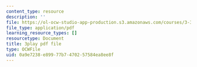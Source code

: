 ```yaml
---
content_type: resource
description: ''
file: https://ol-ocw-studio-app-production.s3.amazonaws.com/courses/3-320-atomistic-computer-modeling-of-materials-sma-5107-spring-2005/0a9e7238e89977b7470257584ea8ee8f_qOTTNo9iXJc.pdf
file_type: application/pdf
learning_resource_types: []
resourcetype: Document
title: 3play pdf file
type: OCWFile
uid: 0a9e7238-e899-77b7-4702-57584ea8ee8f
---
```

